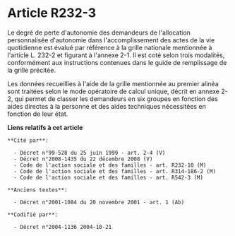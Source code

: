 # Article R232-3

Le degré de perte d'autonomie des demandeurs de l'allocation personnalisée d'autonomie dans l'accomplissement des actes de la
vie quotidienne est évalué par référence à la grille nationale mentionnée à l'article L. 232-2 et figurant à l'annexe 2-1. Il
est coté selon trois modalités, conformément aux instructions contenues dans le guide de remplissage de la grille précitée.

Les données recueillies à l'aide de la grille mentionnée au premier alinéa sont traitées selon le mode opératoire de calcul
unique, décrit en annexe 2-2, qui permet de classer les demandeurs en six groupes en fonction des aides directes à la
personne et des aides techniques nécessitées en fonction de leur état.

**Liens relatifs à cet article**

	**Cité par**:

	  - Décret n°99-528 du 25 juin 1999 - art. 2-4 (V)
	  - Décret n°2008-1435 du 22 décembre 2008 (V)
	  - Code de l'action sociale et des familles - art. R232-10 (M)
	  - Code de l'action sociale et des familles - art. R314-186-2 (M)
	  - Code de l'action sociale et des familles - art. R542-3 (M)

	**Anciens textes**:

	  - Décret n°2001-1084 du 20 novembre 2001 - art. 1 (Ab)

	**Codifié par**:

	  - Décret n°2004-1136 2004-10-21
